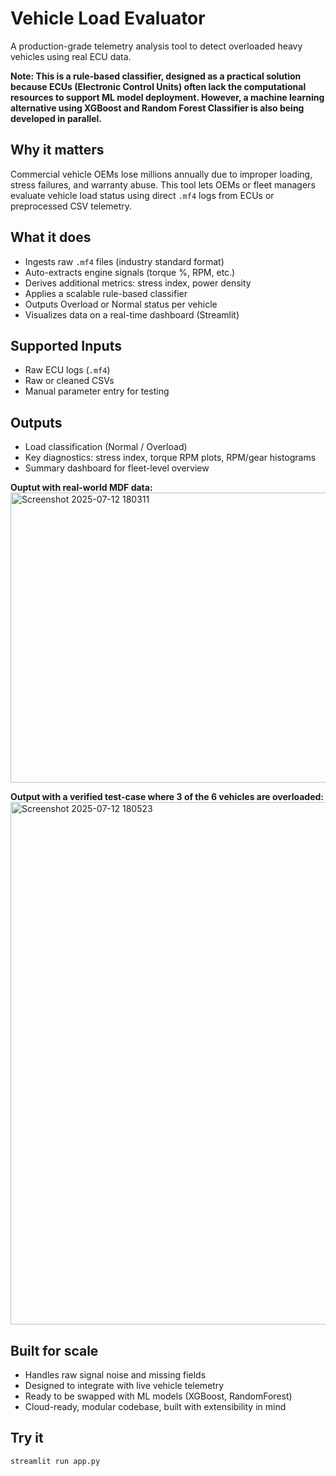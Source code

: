 # Vehicle Load Evaluator

A production-grade telemetry analysis tool to detect overloaded heavy vehicles using real ECU data.

**Note: This is a rule-based classifier, designed as a practical solution because ECUs (Electronic Control Units) often lack the computational resources to support ML model deployment. However, a machine learning alternative using XGBoost and Random Forest Classifier is also being developed in parallel.**

## Why it matters

Commercial vehicle OEMs lose millions annually due to improper loading, stress failures, and warranty abuse. This tool lets OEMs or fleet managers evaluate vehicle load status using direct `.mf4` logs from ECUs or preprocessed CSV telemetry.

## What it does

- Ingests raw `.mf4` files (industry standard format)
- Auto-extracts engine signals (torque %, RPM, etc.)
- Derives additional metrics: stress index, power density
- Applies a scalable rule-based classifier
- Outputs Overload or Normal status per vehicle
- Visualizes data on a real-time dashboard (Streamlit)

## Supported Inputs

- Raw ECU logs (`.mf4`)
- Raw or cleaned CSVs
- Manual parameter entry for testing

## Outputs

- Load classification (Normal / Overload)
- Key diagnostics: stress index, torque RPM plots, RPM/gear histograms
- Summary dashboard for fleet-level overview

**Ouptut with real-world MDF data:**
 <img width="881" height="464" alt="Screenshot 2025-07-12 180311" src="https://github.com/user-attachments/assets/9b4aba3f-6885-49ea-a3b8-7ac56a0df327" />

**Output with a verified test-case where 3 of the 6 vehicles are overloaded:**
<img width="750" height="836" alt="Screenshot 2025-07-12 180523" src="https://github.com/user-attachments/assets/cd48b556-7681-41d7-8cef-30ae6f16731d" />

## Built for scale

- Handles raw signal noise and missing fields
- Designed to integrate with live vehicle telemetry
- Ready to be swapped with ML models (XGBoost, RandomForest)
- Cloud-ready, modular codebase, built with extensibility in mind

## Try it

```bash
streamlit run app.py
